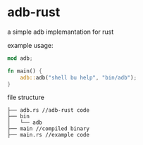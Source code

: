 # adb-rust
a simple adb implemantation for rust

example usage: 

```rust
mod adb;

fn main() {
    adb::adb("shell bu help", "bin/adb");
}
```

file structure
```
├── adb.rs //adb-rust code
├── bin
│   └── adb
├── main //compiled binary
├── main.rs //example code
```
